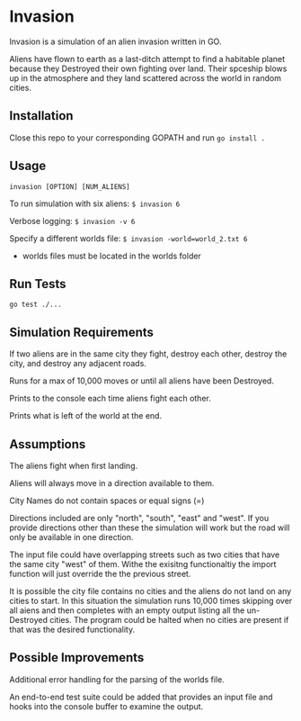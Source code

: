 # Invasion

Invasion is a simulation of an alien invasion written in GO.

Aliens have flown to earth as a last-ditch attempt to find a habitable planet because they Destroyed their own fighting over land. Their spceship blows up in the atmosphere and they land scattered across the world in random cities.

## Installation

Close this repo to your corresponding GOPATH and run `go install .`

## Usage

`invasion [OPTION] [NUM_ALIENS]`

To run simulation with six aliens: `$ invasion 6`

Verbose logging: `$ invasion -v 6`

Specify a different worlds file: `$ invasion -world=world_2.txt 6`

* worlds files must be located in the worlds folder

## Run Tests

`go test ./...`

## Simulation Requirements

If two aliens are in the same city they fight, destroy each other, destroy the city, and destroy any adjacent roads.

Runs for a max of 10,000 moves or until all aliens have been Destroyed.

Prints to the console each time aliens fight each other.

Prints what is left of the world at the end.

## Assumptions

The aliens fight when first landing.

Aliens will always move in a direction available to them.

City Names do not contain spaces or equal signs (=)

Directions included are only "north", "south", "east" and "west". If you provide directions other than these the simulation will work but the road will only be available in one direction.

The input file could have overlapping streets such as two cities that have the same city "west" of them. Withe the exisitng functionaltiy the import function will just override the the previous street.

It is possible the city file contains no cities and the aliens do not land on any cities to start. In this situation the simulation runs 10,000 times skipping over all aiens and then completes with an empty output listing all the un-Destroyed cities. The program could be halted when no cities are present if that was the desired functionality.

## Possible Improvements

Additional error handling for the parsing of the worlds file.

An end-to-end test suite could be added that provides an input file and hooks into the console buffer to examine the output.
